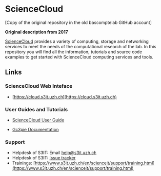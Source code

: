 # ScienceCloud

[Copy of the original repository in the old bascomptelab GitHub account]

**Original description from 2017**

[ScienceCloud](https://www.s3it.uzh.ch/en/scienceit/infrastructure/sciencecloud.html) provides a variety of computing, storage and networking services to meet the needs of the computational research of the lab. In this repository you will find all the information, tutorials and source code examples to get started with ScienceCloud computing services and tools.

## Links
### ScienceCloud Web Inteface

* [https://cloud.s3it.uzh.ch](https://cloud.s3it.uzh.ch)

### User Guides and Tutorials

* [ScienceCloud User Guide](https://s3itwiki.uzh.ch/display/clouddoc/Science+Cloud+user+guide)

* [Gc3pie Documentation](http://gc3pie.readthedocs.io/en/master/index.html)

### Support

* Helpdesk of S3IT: Email 	help@s3it.uzh.ch
* Helpdesk of S3IT: [Issue tracker](https://www.s3it.uzh.ch/help)
* Trainings: [https://www.s3it.uzh.ch/en/scienceit/support/training.html](https://www.s3it.uzh.ch/en/scienceit/support/training.html)
